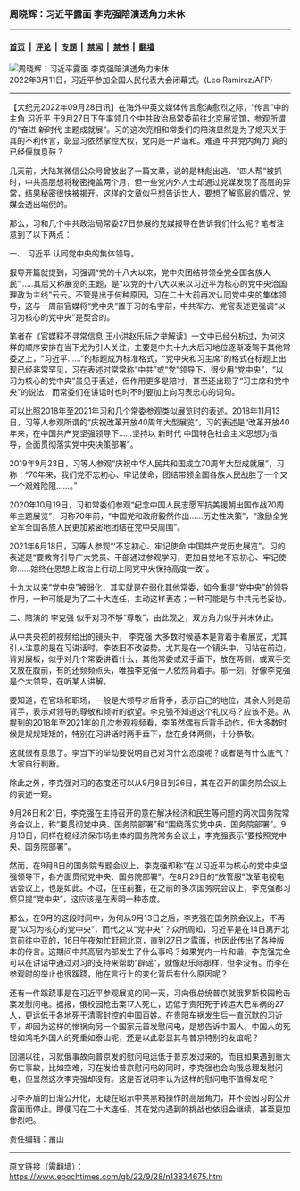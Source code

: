 ### 周晓辉：习近平露面 李克强陪演透角力未休

---

#### [首页](../../../..?n13834675) &nbsp;|&nbsp; [评论](../../../../../epoch-comment?n13834675) &nbsp;|&nbsp; [专题](../../../../../epoch-special?n13834675) &nbsp;|&nbsp; [禁闻](../../../../../epoch-news?n13834675) &nbsp;|&nbsp; [禁书](../../../../../books?n13834675) &nbsp;|&nbsp; [翻墙](https://github.com/gfw-breaker/nogfw/blob/master/README.md?n13834675)


<div><img alt="周晓辉：习近平露面 李克强陪演透角力未休" class="attachment-djy_600_400 size-djy_600_400 wp-post-image" src="https://i.epochtimes.com/assets/uploads/2022/09/id13834688-000_324W8JU-600x400-1.jpeg"/>
<div class="caption">
 2022年3月11日，习近平参加全国人民代表大会闭幕式。(Leo Ramirez/AFP)
</div></div><hr/><div class="post_content" id="artbody" itemprop="articleBody">
 <!-- article content begin -->
 <p>
  【大纪元2022年09月28日讯】在海外中英文媒体传言愈演愈烈之际，“传言”中的主角
  <ok href="https://www.epochtimes.com/gb/tag/%E4%B9%A0%E8%BF%91%E5%B9%B3.html">
   习近平
  </ok>
  于9月27日下午率领几个中共政治局常委前往北京展览馆，参观所谓的“奋进
  <ok href="https://www.epochtimes.com/gb/tag/%E6%96%B0%E6%97%B6%E4%BB%A3.html">
   新时代
  </ok>
  主题成就展”。习的这次亮相和常委们的陪演显然是为了熄灭关于其的不利传言，彰显习依然掌控大权，党内是一片谐和。难道
  <ok href="https://www.epochtimes.com/gb/tag/%E4%B8%AD%E5%85%B1%E5%85%9A%E5%86%85%E8%A7%92%E5%8A%9B.html">
   中共党内角力
  </ok>
  真的已经偃旗息鼓？
 </p>
 <p>
  几天前，大陆某微信公众号曾放出了一篇文章，说的是林彪出逃、“四人帮”被抓时，中共高层想将秘密掩盖两个月，但一些党内外人士却通过党媒发现了高层的异常，结果秘密很快被揭开。这样的文章似乎想告诉世人，要想了解高层的情况，党媒会透出端倪的。
 </p>
 <p>
  那么，习和几个中共政治局常委27日参展的党媒报导在告诉我们什么呢？笔者注意到了以下两点：
 </p>
 <p>
  一、
  <ok href="https://www.epochtimes.com/gb/tag/%E4%B9%A0%E8%BF%91%E5%B9%B3.html">
   习近平
  </ok>
  认同党中央的集体领导。
 </p>
 <p>
  报导开篇就提到，习强调“党的十八大以来，党中央团结带领全党全国各族人民”……其后又称展览的主题，是“以党的十八大以来以习近平为核心的党中央治国理政为主线”云云。不管是出于何种原因，习在二十大前再次认同党中央的集体领导，这与一周前官媒将“党中央”置于习的名字前，中共军方、党官表述更强调“以习为核心的党中央”是契合的。
 </p>
 <p>
  笔者在《官媒释不寻常信息 王小洪赵乐际之举解读》一文中已经分析过，为何这样的顺序安排在当下尤为引人关注，主要是中共十九大后习地位逐渐凌驾于其他常委之上，“习近平……”的标题成为标准格式，“党中央和习主席”的格式在标题上出现已经非常罕见，习在表述时常常称“中共”或“党”领导下，很少用“党中央”，“以习为核心的党中央”虽见于表述，但作用更多是陪衬，甚至还出现了“习主席和党中央”的说法，而常委们在讲话时也时不时要加上向习表忠心的词句。
 </p>
 <p>
  可以比照2018年至2021年习和几个常委参观类似展览时的表述。2018年11月13日，习等人参观所谓的“庆祝改革开放40周年大型展览”，习的表述是“改革开放40年来，在中国共产党坚强领导下……坚持以
  <ok href="https://www.epochtimes.com/gb/tag/%E6%96%B0%E6%97%B6%E4%BB%A3.html">
   新时代
  </ok>
  中国特色社会主义思想为指导，全面贯彻落实党中央决策部署”。
 </p>
 <p>
  2019年9月23日，习等人参观“庆祝中华人民共和国成立70周年大型成就展”，习称：“70年来，我们党不忘初心、牢记使命，团结带领全国各族人民战胜了一个又一个艰难险阻……。”
 </p>
 <p>
  2020年10月19日，习和常委们参观“纪念中国人民志愿军抗美援朝出国作战70周年主题展览”，习称70年前，“中国党和政府毅然作出……历史性决策”，“激励全党全军全国各族人民更加紧密地团结在党中央周围”。
 </p>
 <p>
  2021年6月18日，习等人参观“‘不忘初心、牢记使命’中国共产党历史展览”。习的表述是“要教育引导广大党员、干部通过参观学习，更加自觉地不忘初心、牢记使命……始终在思想上政治上行动上同党中央保持高度一致”。
 </p>
 <p>
  十九大以来“党中央”被弱化，其实就是在弱化其他常委，如今重提“党中央”的领导作用，一种可能是为了二十大连任，主动这样表态；一种可能是与中共元老妥协。
 </p>
 <p>
  二、陪演的
  <ok href="https://www.epochtimes.com/gb/tag/%E6%9D%8E%E5%85%8B%E5%BC%BA.html">
   李克强
  </ok>
  似乎对习不够“尊敬”，由此观之，双方角力似乎并未休止。
 </p>
 <p>
  从中共央视的视频给出的镜头中，
  <ok href="https://www.epochtimes.com/gb/tag/%E6%9D%8E%E5%85%8B%E5%BC%BA.html">
   李克强
  </ok>
  大多数时候基本是背着手看展览，尤其引人注意的是在习讲话时，李依旧不改姿势。尤其是在一个镜头中，习站在前边，背对展板，似乎对几个常委讲着什么，其他常委或双手垂下，放在两侧，或双手交叉放在腹前，有的还频频点头，唯独李克强一人依然背着手。那一刻，好像李克强是个大领导，在听某人讲解。
 </p>
 <p>
  要知道，在官场和职场，一般是大领导才后背手，表示自己的地位，其余人则是前背手，表示对领导的尊敬和倾听的欲望。李克强不知道这个礼仪吗？应该不是。从提到的2018年至2021年的几次参观视频看，李虽然偶有后背手动作，但大多数时候是规规矩矩的，特别在习讲话时两手垂下，放在身体两侧，十分恭敬。
 </p>
 <p>
  这就很有意思了。李当下的举动要说明自己对习什么态度呢？或者是有什么底气？大家自行判断。
 </p>
 <p>
  除此之外，李克强对习的态度还可以从9月8日到26日，其在召开的国务院会议上的表述一窥。
 </p>
 <p>
  9月26日和21日，李克强在主持召开的意在解决经济和民生等问题的两次国务院常务会议上，称“要贯彻党中央、国务院部署”和“围绕落实党中央、国务院部署”。9月13日，同样在稳经济保市场主体的国务院常务会议上，李克强表示“要按照党中央、国务院部署”。
 </p>
 <p>
  然而，在9月8日的国务院专题会议上，李克强却称“在以习近平为核心的党中央坚强领导下，各方面贯彻党中央、国务院部署”。在8月29日的“放管服”改革电视电话会议上，也是如此。不过，在往前推，在之前的多次国务院会议上，李克强都习惯只提“党中央”，这应该是在表明一种态度。
 </p>
 <p>
  那么，在9月的这段时间中，为何从9月13日之后，李克强在国务院会议上，不再提“以习为核心的党中央”，而代之以“党中央”？众所周知，习近平是在14日离开北京前往中亚的，16日午夜匆忙赶回北京，直到27日才露面，也因此传出了各种版本的传言。这期间中共高层内部发生了什么事吗？如果党内一片和谐，李克强完全可以在讲话中通过对习的支持来帮助“辟谣”，就像赵乐际那样，但李没有。而李在参观时的举止也很蹊跷，他在言行上的变化背后有什么原因呢？
 </p>
 <p>
  还有一件蹊跷事是在习近平参观展览的同一天，习向俄总统普京就俄罗斯校园枪击案发慰问电。据报，俄校园枪击案17人死亡，远低于贵阳死于转运大巴车祸的27人，更远低于各地死于清零封控的中国百姓。在贵阳车祸发生后一直沉默的习近平，却因为这样的惨祸向另一个国家元首发慰问电，是想告诉中国人，中国人的死轻如鸿毛外国人的死重如泰山呢，还是以此彰显其与普京特别的友谊呢？
 </p>
 <p>
  回溯以往，习就俄事故向普京发的慰问电远低于普京发过来的，而且如果遇到重大伤亡事故，比如空难，习在发给普京慰问电的同时，李克强也会向俄总理发慰问电，但显然这次李克强却没有。这是否说明李认为这样的慰问电不值得发呢？
 </p>
 <p>
  习李矛盾的日渐公开化，无疑在昭示中共黑箱操作的高层角力，并不会因习的公开露面而停止。即便习在二十大连任，其在党内遇到的挑战也依旧会继续，甚至更加惨烈吧。
 </p>
 <p>
  责任编辑：莆山
 </p>
 <!-- article content end -->
 <div id="below_article_ad">
 </div>
</div>


---

原文链接（需翻墙）：https://www.epochtimes.com/gb/22/9/28/n13834675.htm